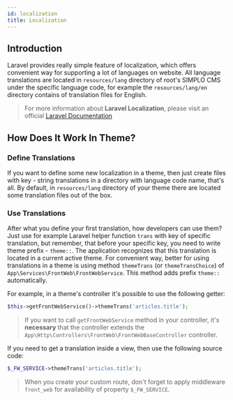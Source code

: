 ```yaml
---
id: localization
title: Localization
---
```


## Introduction 

Laravel provides really simple feature of localization, which offers convenient way for supporting a lot of
languages on website. All language translations are located in `resources/lang` directory of root's SIMPLO CMS under the 
specific language code, for example the `resources/lang/en` directory contains of translation files for English.

> For more information about **Laravel Localization**, please visit an official [Laravel Documentation](https://laravel.com/docs/5.8/localization)

## How Does It Work In Theme?

### Define Translations

If you want to define some new localization in a theme, then just create files with key - string translations in a directory 
with language code name, that's all. By default, in `resources/lang` directory of your theme there are located some translation 
files out of the box.

### Use Translations

After what you define your first translation, how developers can use them? Just use for example Laravel helper function
`trans` with key of specific translation, but remember, that before your specific key, you need to write theme prefix - `theme::`. The application
recognizes that this translation is located in a current active theme. For convenient way, better for using translations in a theme is using 
method `themeTrans` (or `themeTransChoice`) of `App\Services\FrontWeb\FrontWebService`. This method adds prefix `theme::` automatically.

For example, in a theme's controller it's possible to use the following getter:

```php
$this->getFrontWebService()->themeTrans('articles.title');
```

> If you want to call `getFrontWebService` method in your controller, it's **necessary** that the controller extends the `App\Http\Controllers\FrontWeb\FrontWebBaseController` controller.

If you need to get a translation inside a view, then use the following source code:

```php
$_FW_SERVICE->themeTrans('articles.title');
```

> When you create your custom route, don't forget to apply middleware `front_web` for availability of property `$_FW_SERVICE`.